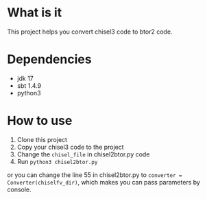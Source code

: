 # What is it
This project helps you convert chisel3 code to btor2 code.

# Dependencies
- jdk 17
- sbt 1.4.9
- python3

# How to use
1. Clone this project
2. Copy your chisel3 code to the project
3. Change the `chisel_file` in chisel2btor.py code
4. Run `python3 chisel2btor.py`

or you can change the line 55 in chisel2btor.py to `converter = Converter(chiselfv_dir)`, which makes you can pass parameters by console.
